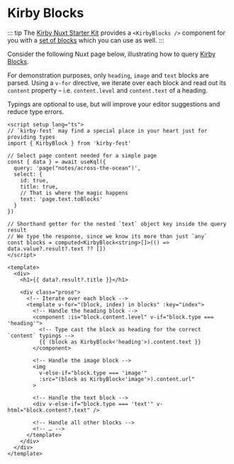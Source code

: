 # Kirby Blocks

::: tip
The [Kirby Nuxt Starter Kit](https://github.com/johannschopplich/kirby-nuxt-starterkit) provides a `<KirbyBlocks />` component for you with a [set of blocks](https://github.com/johannschopplich/kirby-nuxt-starterkit/tree/main/components/Kirby/Block) which you can use as well.
:::

Consider the following Nuxt page below, illustrating how to query [Kirby Blocks](https://getkirby.com/docs/reference/panel/fields/blocks).

For demonstration purposes, only `heading`, `image` and `text` blocks are parsed. Using a `v-for` directive, we iterate over each block and read out its `content` property – i.e. `content.level` and `content.text` of a heading.

Typings are optional to use, but will improve your editor suggestions and reduce type errors.

```vue
<script setup lang="ts">
// `kirby-fest` may find a special place in your heart just for providing types
import { KirbyBlock } from 'kirby-fest'

// Select page content needed for a simple page
const { data } = await useKql({
  query: 'page("notes/across-the-ocean")',
  select: {
    id: true,
    title: true,
    // That is where the magic happens
    text: 'page.text.toBlocks'
  }
})

// Shorthand getter for the nested `text` object key inside the query result
// We type the response, since we know its more than just `any`
const blocks = computed<KirbyBlock<string>[]>(() => data.value?.result?.text ?? [])
</script>

<template>
  <div>
    <h1>{{ data?.result?.title }}</h1>

    <div class="prose">
      <!-- Iterate over each block -->
      <template v-for="(block, index) in blocks" :key="index">
        <!-- Handle the heading block -->
        <component :is="block.content.level" v-if="block.type === 'heading'">
          <!-- Type cast the block as heading for the correct `content` typings -->
          {{ (block as KirbyBlock<'heading'>).content.text }}
        </component>

        <!-- Handle the image block -->
        <img
          v-else-if="block.type === 'image'"
          :src="(block as KirbyBlock<'image'>).content.url"
        >

        <!-- Handle the text block -->
        <div v-else-if="block.type === 'text'" v-html="block.content?.text" />

        <!-- Handle all other blocks -->
        <!-- … -->
      </template>
    </div>
  </div>
</template>
```
